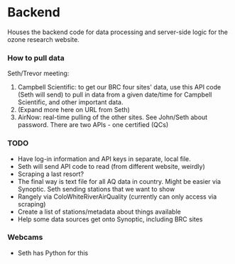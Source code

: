 # Backend
Houses the backend code for data processing and server-side logic for the ozone research website.

### How to pull data
Seth/Trevor meeting:
1. Campbell Scientific: to get our BRC four sites' data, use this API code (Seth will send) to pull in data from a given date/time for Campbell Scientific, and other important data.
2. (Expand more here on URL from Seth)
3. AirNow: real-time pulling of the other sites. See John/Seth about password. There are two APIs - one certified (QCs) 

### TODO
- Have log-in information and API keys in separate, local file.
- Seth will send API code to read (from different website, weirdly)
- Scraping a last resort?
- The final way is text file for all AQ data in country. Might be easier via Synoptic. Seth sending stations that we want to show 
- Rangely via ColoWhiteRiverAirQuality (currently can only access via scraping)
- Create a list of stations/metadata about things available 
- Help some data sources get onto Synoptic, including BRC sites 

### Webcams 
- Seth has Python for this 

